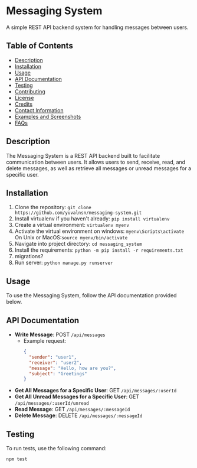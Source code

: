 # Messaging System

A simple REST API backend system for handling messages between users.

## Table of Contents

- [Description](#description)
- [Installation](#installation)
- [Usage](#usage)
- [API Documentation](#api-documentation)
- [Testing](#testing)
- [Contributing](#contributing)
- [License](#license)
- [Credits](#credits)
- [Contact Information](#contact-information)
- [Examples and Screenshots](#examples-and-screenshots)
- [FAQs](#faqs)

## Description

The Messaging System is a REST API backend built to facilitate communication between users. It allows users to send, receive, read, and delete messages, as well as retrieve all messages or unread messages for a specific user.

## Installation

1. Clone the repository: `git clone https://github.com/yuvalnsn/messaging-system.git`
2. Install virtualenv if you haven't already: `pip install virtualenv`
3. Create a virtual environment: `virtualenv myenv`
4. Activate the virtual environment 
  on windows: `myenv\Scripts\activate`
On Unix or MacOS:`source myenv/bin/activate`
5. Navigate into project directory: `cd messaging_system`
6. Install the requirements: `python -m pip install -r requirements.txt`
7. migrations?
8. Run server: `python manage.py runserver`

## Usage

To use the Messaging System, follow the API documentation provided below.

## API Documentation

- **Write Message**: POST `/api/messages`
  - Example request:
    ```json
    {
      "sender": "user1",
      "receiver": "user2",
      "message": "Hello, how are you?",
      "subject": "Greetings"
    }
    ```
- **Get All Messages for a Specific User**: GET `/api/messages/:userId`
- **Get All Unread Messages for a Specific User**: GET `/api/messages/:userId/unread`
- **Read Message**: GET `/api/messages/:messageId`
- **Delete Message**: DELETE `/api/messages/:messageId`

## Testing

To run tests, use the following command:

```bash
npm test
